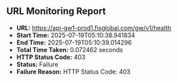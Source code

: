 ## URL Monitoring Report

- **URL:** https://api-gw1-prod1.fisglobal.com/gw/v1/health
- **Start Time:** 2025-07-19T05:10:38.941834
- **End Time:** 2025-07-19T05:10:39.014296
- **Total Time Taken:** 0.072462 seconds
- **HTTP Status Code:** 403
- **Status:** Failure
- **Failure Reason:** HTTP Status Code: 403
